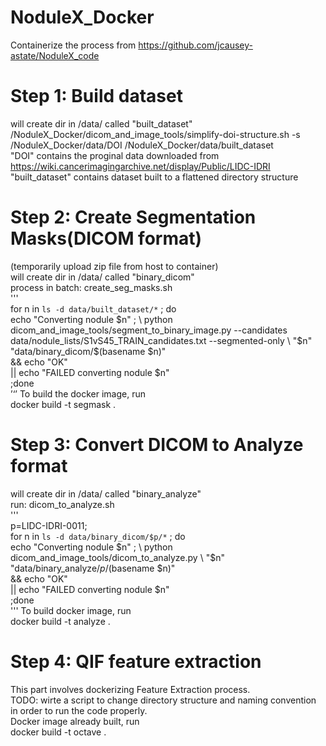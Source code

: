 # NoduleX_Docker
Containerize the process from https://github.com/jcausey-astate/NoduleX_code

# Step 1: Build dataset
will create dir in /data/ called "built_dataset"  
/NoduleX_Docker/dicom_and_image_tools/simplify-doi-structure.sh -s /NoduleX_Docker/data/DOI /NoduleX_Docker/data/built_dataset  
"DOI" contains the proginal data downloaded from https://wiki.cancerimagingarchive.net/display/Public/LIDC-IDRI  
"built_dataset" contains dataset built to a flattened directory structure  

# Step 2: Create Segmentation Masks(DICOM format)
(temporarily upload zip file from host to container)  
will create dir in /data/ called "binary_dicom"  
process in batch: create_seg_masks.sh  
'''  
for n in `ls -d data/built_dataset/*` ; do \
    echo "Converting nodule $n" ; \
    python dicom_and_image_tools/segment_to_binary_image.py --candidates data/nodule_lists/S1vS45_TRAIN_candidates.txt --segmented-only \
        "$n" \
        "data/binary_dicom/$(basename $n)" \
        && echo "OK" \
        || echo "FAILED converting nodule $n" \
;done  
’‘’
To build the docker image, run  
docker build -t segmask .  

# Step 3: Convert DICOM to Analyze format
will create dir in /data/ called "binary_analyze"  
run: dicom_to_analyze.sh  
'''  
p=LIDC-IDRI-0011; \
for n in `ls -d data/binary_dicom/$p/*` ; do \
    echo "Converting nodule $n" ; \
    python dicom_and_image_tools/dicom_to_analyze.py \
        "$n" \
        "data/binary_analyze/$p/$(basename $n)" \
        && echo "OK" \
        || echo "FAILED converting nodule $n" \
;done  
'''
To build docker image, run  
docker build -t analyze .  
 
# Step 4: QIF feature extraction
This part involves dockerizing Feature Extraction process.  
TODO: wirte a script to change directory structure and naming convention in order to run the code properly.  
Docker image already built, run  
docker build -t octave .  
